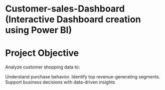# Customer-sales-Dashboard  (Interactive Dashboard creation using Power BI)
# Project Objective
Analyze customer shopping data to:

Understand purchase behavior.
Identify top revenue-generating segments.
Support business decisions with data-driven insights
